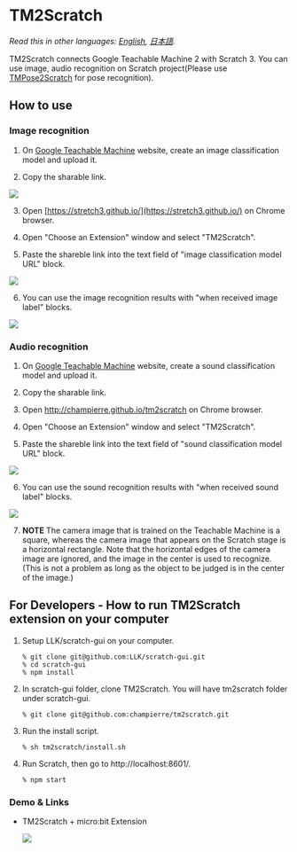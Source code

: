 # TM2Scratch

*Read this in other languages: [English](README.md), [日本語](README.ja.md).*

TM2Scratch connects Google Teachable Machine 2 with Scratch 3. You can use image, audio recognition on Scratch project(Please use [TMPose2Scratch](https://github.com/champierre/tmpose2scratch) for pose recognition).

## How to use

### Image recognition

1. On [Google Teachable Machine](https://teachablemachine.withgoogle.com/) website, create an image classification model and upload it.

2. Copy the sharable link.

  <img src="images/en/sharable_link.png" />

3. Open [https://stretch3.github.io/](https://stretch3.github.io/) on Chrome browser.

4. Open "Choose an Extension" window and select "TM2Scratch".

5. Paste the shareble link into the text field of "image classification model URL" block.

  <img src="images/en/load_image_model_url.png" />

6. You can use the image recognition results with "when received image label" blocks.

  <img src="images/en/when_received.png" />

### Audio recognition

1. On [Google Teachable Machine](https://teachablemachine.withgoogle.com/) website, create a sound classification model and upload it.

2. Copy the sharable link.

3. Open http://champierre.github.io/tm2scratch on Chrome browser.

4. Open "Choose an Extension" window and select "TM2Scratch".

5. Paste the shareble link into the text field of "sound classification model URL" block.

  <img src="images/en/load_sound_model_url.png" />

6. You can use the sound recognition results with "when received sound label" blocks.

  <img src="images/en/when_received_sound_label.png" />

7. **NOTE** The camera image that is trained on the Teachable Machine is a square, whereas the camera image that appears on the Scratch stage is a horizontal rectangle. Note that the horizontal edges of the camera image are ignored, and the image in the center is used to recognize. (This is not a problem as long as the object to be judged is in the center of the image.)

## For Developers - How to run TM2Scratch extension on your computer

1. Setup LLK/scratch-gui on your computer.

    ```
    % git clone git@github.com:LLK/scratch-gui.git
    % cd scratch-gui
    % npm install
    ```

2. In scratch-gui folder, clone TM2Scratch. You will have tm2scratch folder under scratch-gui.

    ```
    % git clone git@github.com:champierre/tm2scratch.git
    ```

3. Run the install script.

    ```
    % sh tm2scratch/install.sh
    ```

4. Run Scratch, then go to http://localhost:8601/.

    ```
    % npm start
    ```

### Demo & Links

- TM2Scratch + micro:bit Extension

  <img src="images/rsp.gif" />
